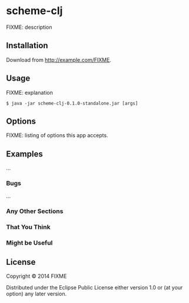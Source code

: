 # scheme-clj

FIXME: description

## Installation

Download from http://example.com/FIXME.

## Usage

FIXME: explanation

    $ java -jar scheme-clj-0.1.0-standalone.jar [args]

## Options

FIXME: listing of options this app accepts.

## Examples

...

### Bugs

...

### Any Other Sections
### That You Think
### Might be Useful

## License

Copyright © 2014 FIXME

Distributed under the Eclipse Public License either version 1.0 or (at
your option) any later version.
